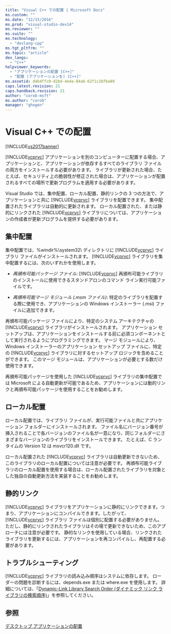```yaml
---
title: "Visual C++ での配置 | Microsoft Docs"
ms.custom: ""
ms.date: "12/15/2016"
ms.prod: "visual-studio-dev14"
ms.reviewer: ""
ms.suite: ""
ms.technology: 
  - "devlang-cpp"
ms.tgt_pltfrm: ""
ms.topic: "article"
dev_langs: 
  - "C++"
helpviewer_keywords: 
  - "アプリケーションの配置 [C++]"
  - "配置 (アプリケーションを) [C++]"
ms.assetid: d4b4ffc0-d2bd-4e4a-84a6-62f1c26f6a09
caps.latest.revision: 21
caps.handback.revision: 21
author: "corob-msft"
ms.author: "corob"
manager: "ghogen"
---
```

# Visual C++ での配置
[!INCLUDE[vs2017banner](../assembler/inline/includes/vs2017banner.md)]

[!INCLUDE[vcprvc](../build/includes/vcprvc_md.md)] アプリケーションを別のコンピューターに配置する場合、アプリケーションと、アプリケーションが依存するすべてのライブラリ ファイルの両方をインストールする必要があります。  ライブラリが更新された場合、たとえば、セキュリティ上の脆弱性が修正された場合は、アプリケーションが配置されるすべての場所で更新プログラムを適用する必要があります。  
  
 Visual Studio では、集中配置、ローカル配置、静的リンクの 3 つの方法で、アプリケーションと共に [!INCLUDE[vcprvc](../build/includes/vcprvc_md.md)] ライブラリを配置できます。  集中配置されたライブラリは自動的に更新されます。  ローカル配置された、または静的にリンクされた [!INCLUDE[vcprvc](../build/includes/vcprvc_md.md)] ライブラリについては、アプリケーションの作成者が更新プログラムを提供する必要があります。  
  
## 集中配置  
 集中配置では、%windir%\\system32\\ ディレクトリに [!INCLUDE[vcprvc](../build/includes/vcprvc_md.md)] ライブラリ ファイルがインストールされます。  [!INCLUDE[vcprvc](../build/includes/vcprvc_md.md)] ライブラリを集中配置するには、次のいずれかを使用します。  
  
-   *再頒布可能パッケージ ファイル*: [!INCLUDE[vcprvc](../build/includes/vcprvc_md.md)] 再頒布可能ライブラリのインストールに使用できるスタンドアロンのコマンド ライン実行可能ファイルです。  
  
-   *再頒布可能マージ モジュール \(.msm ファイル\)*: 特定のライブラリを配置する際に使用でき、アプリケーションの Windows インストーラー \(.msi\) ファイルに追加できます。  
  
 再頒布可能パッケージ ファイルにより、特定のシステム アーキテクチャの [!INCLUDE[vcprvc](../build/includes/vcprvc_md.md)] ライブラリがインストールされます。  アプリケーション セットアップは、アプリケーションをインストールする前に必須コンポーネントとして実行されるようにプログラミングできます。  マージ モジュールにより、Windows インストーラーのアプリケーション セットアップ ファイルに、特定の [!INCLUDE[vcprvc](../build/includes/vcprvc_md.md)] ライブラリに対するセットアップ ロジックを含めることができます。  このマージ モジュールは、アプリケーションが必要とする数だけ使用できます。  
  
 再頒布可能パッケージを使用した [!INCLUDE[vcprvc](../build/includes/vcprvc_md.md)] ライブラリの集中配置では Microsoft による自動更新が可能であるため、アプリケーションには動的リンクと再頒布可能パッケージを使用することをお勧めします。  
  
## ローカル配置  
 ローカル配置では、ライブラリ ファイルが、実行可能ファイルと共にアプリケーション フォルダーにインストールされます。  ファイル名にバージョン番号が挿入されることで各バージョンのファイル名が一意になり、同じフォルダーにさまざまなバージョンのライブラリをインストールできます。  たとえば、C ランタイムの Version 12 は msvcr120.dll です。  
  
 ローカル配置された [!INCLUDE[vcprvc](../build/includes/vcprvc_md.md)] ライブラリは自動更新できないため、このライブラリのローカル配置については注意が必要です。  再頒布可能ライブラリのローカル配置を使用する場合は、ローカル配置されたライブラリを対象とした独自の自動更新方法を実装することをお勧めします。  
  
## 静的リンク  
 [!INCLUDE[vcprvc](../build/includes/vcprvc_md.md)] ライブラリをアプリケーションに静的にリンクできます。つまり、アプリケーションにコンパイルできます。したがって、[!INCLUDE[vcprvc](../build/includes/vcprvc_md.md)] ライブラリ ファイルは個別に配置する必要がありません。  ただし、静的にリンクされたライブラリはその場で更新できないため、このアプローチには注意が必要です。  静的なリンクを使用している場合、リンクされたライブラリを更新するには、アプリケーションを再コンパイルし、再配置する必要があります。  
  
## トラブルシューティング  
 [!INCLUDE[vcprvc](../build/includes/vcprvc_md.md)] ライブラリの読み込み順序はシステムに依存します。  ローダーの問題を診断するには、depends.exe または where.exe を使用します。  詳細については、「[Dynamic\-Link Library Search Order \(ダイナミック リンク ライブラリの検索順序\)](http://msdn.microsoft.com/library/windows/desktop/ms682586.aspx)」を参照してください。  
  
## 参照  
 [デスクトップ アプリケーションの配置](../Topic/Deploying%20Native%20Desktop%20Applications%20\(Visual%20C++\).md)